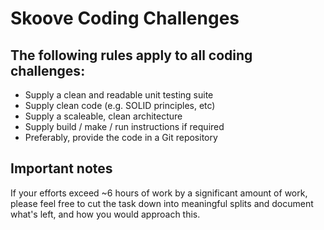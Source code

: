 # Skoove Coding Challenges

## The following rules apply to all coding challenges:

- Supply a clean and readable unit testing suite
- Supply clean code (e.g. SOLID principles, etc)
- Supply a scaleable, clean architecture
- Supply build / make / run instructions if required
- Preferably, provide the code in a Git repository

## Important notes

If your efforts exceed ~6 hours of work by a significant amount of work, please feel free to cut the task down into meaningful splits and document what's left, and how you would approach this.
